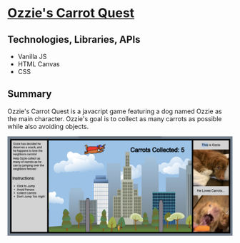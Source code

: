 # [Ozzie's Carrot Quest](https://claytonjones839.github.io/OzziesCarrotQuest/)

## Technologies, Libraries, APIs
- Vanilla JS
- HTML Canvas
- CSS

## Summary

Ozzie's Carrot Quest is a javacript game featuring a dog named Ozzie as the main character. Ozzie's goal is to collect as many carrots as possible while also avoiding objects.

![Screenshot 4](./assets/images/screenshot4.png)
